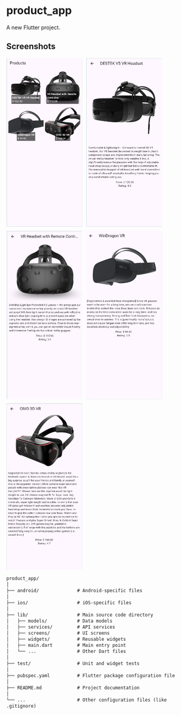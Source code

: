 # product_app

A new Flutter project.


## Screenshots

<div style="display: flex; flex-wrap: wrap; gap: 10px;">
  <img src="1.jpg" alt="Screenshot 1" width="200"/>
  <img src="2.jpg" alt="Screenshot 2" width="200"/>
  <img src="3.jpg" alt="Screenshot 3" width="200"/>
  <img src="4.jpg" alt="Screenshot 4" width="200"/>
  <img src="5.jpg" alt="Screenshot 5" width="200"/>
</div>

```plaintext
product_app/
│
├── android/              # Android-specific files
│
├── ios/                  # iOS-specific files
│
├── lib/                  # Main source code directory
│   ├── models/           # Data models
│   ├── services/         # API services
│   ├── screens/          # UI screens
│   ├── widgets/          # Reusable widgets
│   ├── main.dart         # Main entry point
│   └── ...               # Other Dart files
│
├── test/                 # Unit and widget tests
│
├── pubspec.yaml          # Flutter package configuration file
│
├── README.md             # Project documentation
│
└── ...                   # Other configuration files (like .gitignore)
